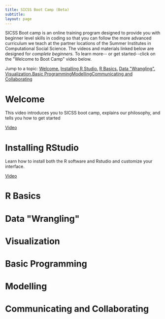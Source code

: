 ```yaml
---
title: SICSS Boot Camp (Beta)
subtitle: 
layout: page
---
```


SICSS Boot camp is an online training program designed to provide you with beginner level skills in coding so that you can follow the more advanced curriculum we teach at the partner locations of the Summer Institutes in Computational Social Science. The videos and materials linked below are designed for *complete beginners.* To learn more-- or get started--click on the "Welcome to Boot Camp" video below.

Jump to a topic: 
[Welcome.](#welcome) [Installing R Studio.](#install) [R Basics.](#basics) [Data "Wrangling".](#wrangling) [Visualization.](#visualization)[Basic Programming](#programming)[Modelling](#modelling)[Communicating and Collaborating](#communicate)

# Welcome <a name="welcome"></a>

This video introduces you to SICSS boot camp, explains our philosophy, and tells you how to get started


[Video](https://www.youtube.com/embed/QB5ypzhIMA8)


# Installing RStudio <a name="install"></a>

Learn how to install both the R software and Rstudio and customize your interface.


[Video](https://www.youtube.com/embed/ulIv0NiVTs4)



# R Basics <a name="basics"></a>



# Data "Wrangling"<a name="wrangling"></a>


# Visualization <a name="visualization"></a>


# Basic Programming <a name="programming"></a>

# Modelling <a name="modelling"></a>

# Communicating and Collaborating <a name="communicate"></a>

